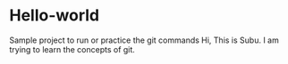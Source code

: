# Hello-world
Sample project to run or practice the git commands
Hi, This is Subu. I am trying to learn the concepts of git.

